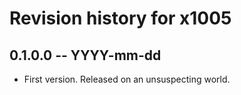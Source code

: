 # Revision history for x1005

## 0.1.0.0 -- YYYY-mm-dd

* First version. Released on an unsuspecting world.
